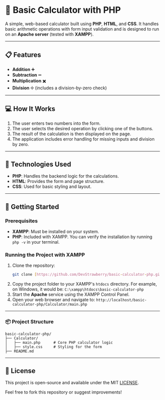 # 🧮 Basic Calculator with PHP

A simple, web-based calculator built using **PHP**, **HTML**, and **CSS**. It handles basic arithmetic operations with form input validation and is designed to run on an **Apache server** (tested with **XAMPP**).

---

## 📋 Features

- **Addition** ➕
- **Subtraction** ➖
- **Multiplication** ✖️
- **Division** ➗ (includes a division-by-zero check)

---

## 💻 How It Works

1.  The user enters two numbers into the form.
2.  The user selects the desired operation by clicking one of the buttons.
3.  The result of the calculation is then displayed on the page.
4.  The application includes error handling for missing inputs and division by zero.

---

## 🧠 Technologies Used

-   **PHP**: Handles the backend logic for the calculations.
-   **HTML**: Provides the form and page structure.
-   **CSS**: Used for basic styling and layout.

---

## 🚀 Getting Started

### Prerequisites

-   **XAMPP**: Must be installed on your system.
-   **PHP**: Included with XAMPP. You can verify the installation by running `php -v` in your terminal.

### Running the Project with XAMPP

1.  Clone the repository:
    ```bash
    git clone [https://github.com/DevStrawberry/basic-calculator-php.git](https://github.com/DevStrawberry/basic-calculator-php.git)
    ```
2.  Copy the project folder to your XAMPP's `htdocs` directory. For example, on Windows, it would be:
    `C:\xampp\htdocs\basic-calculator-php`
3.  Start the **Apache** service using the XAMPP Control Panel.
4.  Open your web browser and navigate to:
    `http://localhost/basic-calculator-php/Calculator/main.php`

---

### 📦 Project Structure
```text
basic-calculator-php/
├── Calculator/
│   ├── main.php      # Core PHP calculator logic
│   ├── style.css     # Styling for the form
├── README.md
```
---

## 📄 License
This project is open-source and available under the MIT [LICENSE](LICENSE.md).

Feel free to fork this repository or suggest improvements!

